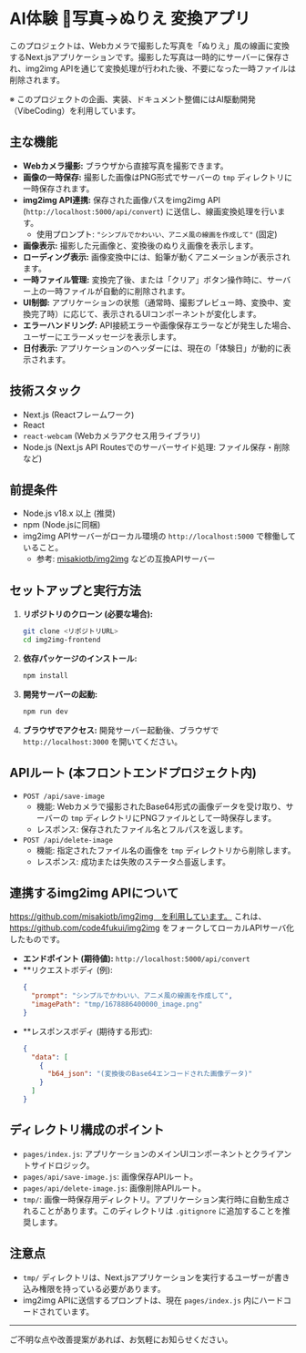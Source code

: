 # AI体験 📸写真→ぬりえ 変換アプリ

このプロジェクトは、Webカメラで撮影した写真を「ぬりえ」風の線画に変換するNext.jsアプリケーションです。撮影した写真は一時的にサーバーに保存され、img2img APIを通じて変換処理が行われた後、不要になった一時ファイルは削除されます。

※ このプロジェクトの企画、実装、ドキュメント整備にはAI駆動開発（VibeCoding）を利用しています。

## 主な機能

-   **Webカメラ撮影:** ブラウザから直接写真を撮影できます。
-   **画像の一時保存:** 撮影した画像はPNG形式でサーバーの `tmp` ディレクトリに一時保存されます。
-   **img2img API連携:** 保存された画像パスをimg2img API (`http://localhost:5000/api/convert`) に送信し、線画変換処理を行います。
    -   使用プロンプト: `"シンプルでかわいい、アニメ風の線画を作成して"` (固定)
-   **画像表示:** 撮影した元画像と、変換後のぬりえ画像を表示します。
-   **ローディング表示:** 画像変換中には、鉛筆が動くアニメーションが表示されます。
-   **一時ファイル管理:** 変換完了後、または「クリア」ボタン操作時に、サーバー上の一時ファイルが自動的に削除されます。
-   **UI制御:** アプリケーションの状態（通常時、撮影プレビュー時、変換中、変換完了時）に応じて、表示されるUIコンポーネントが変化します。
-   **エラーハンドリング:** API接続エラーや画像保存エラーなどが発生した場合、ユーザーにエラーメッセージを表示します。
-   **日付表示:** アプリケーションのヘッダーには、現在の「体験日」が動的に表示されます。

## 技術スタック

-   Next.js (Reactフレームワーク)
-   React
-   `react-webcam` (Webカメラアクセス用ライブラリ)
-   Node.js (Next.js API Routesでのサーバーサイド処理: ファイル保存・削除など)

## 前提条件

-   Node.js v18.x 以上 (推奨)
-   npm (Node.jsに同梱)
-   img2img APIサーバーがローカル環境の `http://localhost:5000` で稼働していること。
    -   参考: [misakiotb/img2img](https://github.com/misakiotb/img2img) などの互換APIサーバー

## セットアップと実行方法

1.  **リポジトリのクローン (必要な場合):**
    ```bash
    git clone <リポジトリURL>
    cd img2img-frontend
    ```
2.  **依存パッケージのインストール:**
    ```bash
    npm install
    ```
3.  **開発サーバーの起動:**
    ```bash
    npm run dev
    ```
4.  **ブラウザでアクセス:**
    開発サーバー起動後、ブラウザで `http://localhost:3000` を開いてください。

## APIルート (本フロントエンドプロジェクト内)

-   `POST /api/save-image`
    -   機能: Webカメラで撮影されたBase64形式の画像データを受け取り、サーバーの `tmp` ディレクトリにPNGファイルとして一時保存します。
    -   レスポンス: 保存されたファイル名とフルパスを返します。
-   `POST /api/delete-image`
    -   機能: 指定されたファイル名の画像を `tmp` ディレクトリから削除します。
    -   レスポンス: 成功または失敗のステータ스를返します。

## 連携するimg2img APIについて
https://github.com/misakiotb/img2img　を利用しています。
これは、 https://github.com/code4fukui/img2img をフォークしてローカルAPIサーバ化したものです。

-   **エンドポイント (期待値):** `http://localhost:5000/api/convert`
-   **リクエストボディ (例):
    ```json
    {
      "prompt": "シンプルでかわいい、アニメ風の線画を作成して",
      "imagePath": "tmp/1678886400000_image.png"
    }
    ```
-   **レスポンスボディ (期待する形式):
    ```json
    {
      "data": [
        {
          "b64_json": "(変換後のBase64エンコードされた画像データ)"
        }
      ]
    }
    ```

## ディレクトリ構成のポイント

-   `pages/index.js`: アプリケーションのメインUIコンポーネントとクライアントサイドロジック。
-   `pages/api/save-image.js`: 画像保存APIルート。
-   `pages/api/delete-image.js`: 画像削除APIルート。
-   `tmp/`: 画像一時保存用ディレクトリ。アプリケーション実行時に自動生成されることがあります。このディレクトリは `.gitignore` に追加することを推奨します。

## 注意点

-   `tmp/` ディレクトリは、Next.jsアプリケーションを実行するユーザーが書き込み権限を持っている必要があります。
-   img2img APIに送信するプロンプトは、現在 `pages/index.js` 内にハードコードされています。

---

ご不明な点や改善提案があれば、お気軽にお知らせください。
